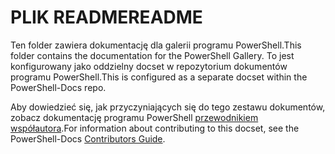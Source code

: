 # <a name="readme"></a><span data-ttu-id="1ebda-101">PLIK README</span><span class="sxs-lookup"><span data-stu-id="1ebda-101">README</span></span>

<span data-ttu-id="1ebda-102">Ten folder zawiera dokumentację dla galerii programu PowerShell.</span><span class="sxs-lookup"><span data-stu-id="1ebda-102">This folder contains the documentation for the PowerShell Gallery.</span></span>
<span data-ttu-id="1ebda-103">To jest konfigurowany jako oddzielny docset w repozytorium dokumentów programu PowerShell.</span><span class="sxs-lookup"><span data-stu-id="1ebda-103">This is configured as a separate docset within the PowerShell-Docs repo.</span></span>

<span data-ttu-id="1ebda-104">Aby dowiedzieć się, jak przyczyniających się do tego zestawu dokumentów, zobacz dokumentację programu PowerShell [przewodnikiem współautora](https://github.com/PowerShell/PowerShell-Docs/blob/staging/CONTRIBUTING.md).</span><span class="sxs-lookup"><span data-stu-id="1ebda-104">For information about contributing to this docset, see the PowerShell-Docs [Contributors Guide](https://github.com/PowerShell/PowerShell-Docs/blob/staging/CONTRIBUTING.md).</span></span>
